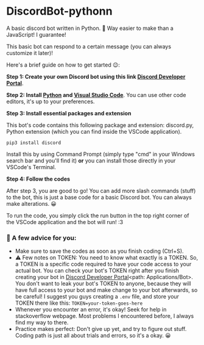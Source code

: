 # DiscordBot-pythonn
A basic discord bot written in Python. 🥳 Way easier to make than a JavaScript! I guarantee!

This basic bot can respond to a certain message (you can always customize it later)!

Here's a brief guide on how to get started 😉:

**Step 1: Create your own Discord bot using this link [Discord Developer Portal](https://discord.com/developers/applications)**.

**Step 2: Install [Python](https://www.python.org/downloads/)  and [Visual Studio Code](https://code.visualstudio.com/)**. You can use other code editors, it's up to your preferences. 

**Step 3: Install essential packages and extension**

This bot's code contains this following package and extension: discord.py, Python extension (which you can find inside the VSCode application).
```
pip3 install discord
```
Install this by using Command Prompt (simply type "cmd" in your Windows search bar and you'll find it) **or** you can install those directly in your VSCode's Terminal. 

**Step 4: Follow the codes**

After step 3, you are good to go! You can add more slash commands (stuff) to the bot, this is just a base code for a basic Discord bot. You can always make alterations. :grinning:

To run the code, you simply click the run button in the top right corner of the VSCode application and the bot will run! :3

### :pushpin: A few advice for you: 
- Make sure to save the codes as soon as you finish coding (Ctrl+S).
-	:warning: Few notes on TOKEN: You need to know what exactly is a TOKEN. So, a TOKEN is a specific code required to have your code access to your actual bot. You can check your bot's TOKEN right after you finish creating your bot in [Discord Developer Portal](https://discord.com/developers/applications)<path: Applications/Bot>. You don't want to leak your bot's TOKEN to anyone, because they will have full access to your bot and make change to your bot afterwards, so be careful! I suggest you guys creating a ```.env``` file, and store your TOKEN there like this:
```TOKEN=your-token-goes-here```
- Whenever you encounter an error, it's okay! Seek for help in stackoverflow webpage. Most problems I encountered before, I always find my way to there. 
- Practice makes perfect: Don't give up yet, and try to figure out stuff. Coding path is just all about trials and errors, so it's a okay. :grinning:

